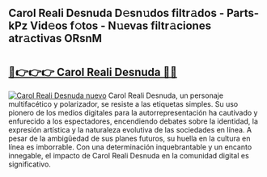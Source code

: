 ## Carol Reali Desnuda D𝚎sn𝚞dos filtr𝚊dos - Parts-kPz Vid𝚎os f𝚘tos - N𝚞evas filtr𝚊ciones atr𝚊ctivas ORsnM

# <h2><a href="http://mb8xiek.tromn.icu/?c=Carol+Reali+Desnuda">🔗👉👉👉 Carol Reali Desnuda 🔗🔗</a></h2>

[![Carol Reali Desnuda nuevo](https://i.imgur.com/pEAQMta.gif)](http://mb8xiek.tromn.icu/?c=Carol+Reali+Desnuda)
Carol Reali Desnuda, un personaje multifacético y polarizador, se resiste a las etiquetas simples. Su uso pionero de los medios digitales para la autorrepresentación ha cautivado y enfurecido a los espectadores, encendiendo debates sobre la identidad, la expresión artística y la naturaleza evolutiva de las sociedades en línea. A pesar de la ambigüedad de sus planes futuros, su huella en la cultura en línea es imborrable. Con una determinación inquebrantable y un encanto innegable, el impacto de Carol Reali Desnuda en la comunidad digital es significativo.
